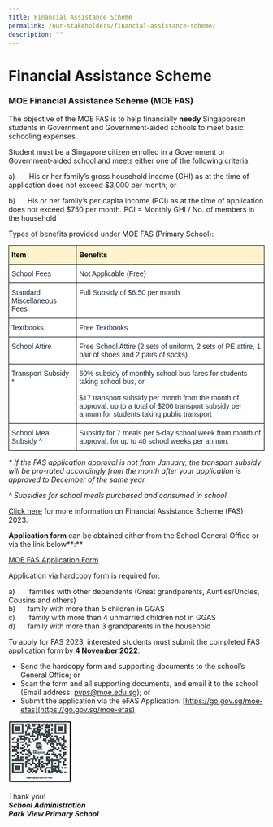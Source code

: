 ```yaml
---
title: Financial Assistance Scheme
permalink: /our-stakeholders/financial-assistance-scheme/
description: ""
---
```

# **Financial Assistance Scheme**

### MOE Financial Assistance Scheme (MOE FAS)

The objective of the MOE FAS is to help financially **needy** Singaporean students in Government and Government-aided schools to meet basic schooling expenses.

Student must be a Singapore citizen enrolled in a Government or Government-aided school and meets either one of the following criteria:

a)       His or her family’s gross household income (GHI) as at the time of application does not exceed $3,000 per month; or

b)      His or her family’s per capita income (PCI) as at the time of application does not exceed $750 per month. PCI = Monthly GHI / No. of members in the household

Types of benefits provided under MOE FAS (Primary School):

<table style="border-collapse:collapse;border-spacing:0" class="tg"><thead><tr><th style="background-color:#FFF2CC;border-color:#002d13;border-style:solid;border-width:1px;color:#162837;font-family:Arial, sans-serif;font-size:14px;font-weight:bold;overflow:hidden;padding:10px 5px;text-align:left;vertical-align:top;word-break:normal"><span style="color:black">Item</span></th><th style="background-color:#FFF2CC;border-color:#002d13;border-style:solid;border-width:1px;color:#162837;font-family:Arial, sans-serif;font-size:14px;font-weight:bold;overflow:hidden;padding:10px 5px;text-align:left;vertical-align:top;word-break:normal"><span style="color:black">Benefits</span></th></tr></thead><tbody><tr><td style="background-color:#FFF;border-color:black;border-style:solid;border-width:1px;color:#162837;font-family:Arial, sans-serif;font-size:14px;overflow:hidden;padding:10px 5px;text-align:left;vertical-align:top;word-break:normal">School Fees</td><td style="background-color:#FFF;border-color:black;border-style:solid;border-width:1px;color:#162837;font-family:Arial, sans-serif;font-size:14px;overflow:hidden;padding:10px 5px;text-align:left;vertical-align:top;word-break:normal">Not Applicable (Free)</td></tr><tr><td style="background-color:#FFF;border-color:black;border-style:solid;border-width:1px;color:#162837;font-family:Arial, sans-serif;font-size:14px;overflow:hidden;padding:10px 5px;text-align:left;vertical-align:top;word-break:normal">Standard Miscellaneous Fees</td><td style="background-color:#FFF;border-color:black;border-style:solid;border-width:1px;color:#162837;font-family:Arial, sans-serif;font-size:14px;overflow:hidden;padding:10px 5px;text-align:left;vertical-align:top;word-break:normal">Full Subsidy of $6.50 per month</td></tr><tr><td style="background-color:#FFF;border-color:black;border-style:solid;border-width:1px;color:#162837;font-family:Arial, sans-serif;font-size:14px;overflow:hidden;padding:10px 5px;text-align:left;vertical-align:top;word-break:normal">Textbooks</td><td style="background-color:#FFF;border-color:black;border-style:solid;border-width:1px;color:#162837;font-family:Arial, sans-serif;font-size:14px;overflow:hidden;padding:10px 5px;text-align:left;vertical-align:top;word-break:normal">Free Textbooks</td></tr><tr><td style="background-color:#FFF;border-color:black;border-style:solid;border-width:1px;color:#162837;font-family:Arial, sans-serif;font-size:14px;overflow:hidden;padding:10px 5px;text-align:left;vertical-align:top;word-break:normal">School Attire</td><td style="background-color:#FFF;border-color:black;border-style:solid;border-width:1px;color:#162837;font-family:Arial, sans-serif;font-size:14px;overflow:hidden;padding:10px 5px;text-align:left;vertical-align:top;word-break:normal">Free School Attire (2 sets of uniform, 2 sets of PE attire, 1 pair of shoes and 2 pairs of socks)</td></tr><tr><td style="background-color:#FFF;border-color:black;border-style:solid;border-width:1px;color:#162837;font-family:Arial, sans-serif;font-size:14px;overflow:hidden;padding:10px 5px;text-align:left;vertical-align:top;word-break:normal">Transport Subsidy *<br><br><br></td><td style="background-color:#FFF;border-color:black;border-style:solid;border-width:1px;color:#162837;font-family:Arial, sans-serif;font-size:14px;overflow:hidden;padding:10px 5px;text-align:left;vertical-align:top;word-break:normal">60% subsidy of monthly school bus fares for students taking school bus, or<br><br><span style="background-color:initial">$17 transport subsidy per month from the month of approval, up to a total of $206 transport subsidy per annum for students taking public transport</span><br></td></tr><tr><td style="background-color:#FFF;border-color:black;border-style:solid;border-width:1px;color:#162837;font-family:Arial, sans-serif;font-size:14px;overflow:hidden;padding:10px 5px;text-align:left;vertical-align:top;word-break:normal">School Meal Subsidy ^<br> </td><td style="background-color:#FFF;border-color:black;border-style:solid;border-width:1px;color:#162837;font-family:Arial, sans-serif;font-size:14px;overflow:hidden;padding:10px 5px;text-align:left;vertical-align:top;word-break:normal">Subsidy for 7 meals per 5-day school week from month of approval, for up to 40 school weeks per annum.</td></tr></tbody></table>


_\* If the FAS application approval is not from January, the transport subsidy will be pro-rated accordingly from the month after your application is approved to December of the same year._

_^_ _Subsidies for school meals purchased and consumed in school._

  
[Click here](/files/2022%20Financial%20Assistance%20Scheme%20FAS%20Brochure.pdf) for more information on Financial Assistance Scheme (FAS) 2023.

**Application form** can be obtained either from the School General Office or via the link below**:**

[MOE FAS Application Form](/files/GGAS_Application%20Form.pdf)

Application via hardcopy form is required for:

a)       families with other dependents (Great grandparents, Aunties/Uncles, Cousins and others)   
b)      family with more than 5 children in GGAS   
c)       family with more than 4 unmarried children not in GGAS   
d)      family with more than 3 grandparents in the household

To apply for FAS 2023, interested students must submit the completed FAS application form by **4 November 2022**:

*   Send the hardcopy form and supporting documents to the school’s General Office; or
*   Scan the form and all supporting documents, and email it to the school (Email address: [pvps@moe.edu.sg](mailto:pvps@moe.edu.sg)); or
*   Submit the application via the eFAS Application: [https://go.gov.sg/moe-efas](https://go.gov.sg/moe-efas)


<img src="/images/QR%20Code.jpg" style="width:25%">

Thank you!   
**_School Administration_**   
**_Park View Primary School_**